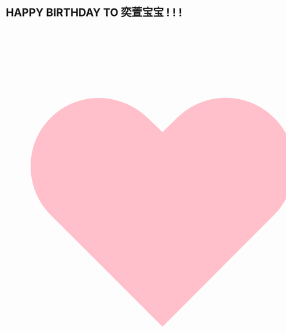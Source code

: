 # HAPPY BIRTHDAY TO 奕萱宝宝 ! ! !
<html> <head> <title>爱心</title> </head> <body> <div style="text-align:center;"> <span style="font-size:800px; color:pink;">&#9829;</span> </div> </body></html>

<!DOCTYPE html>
<html>
<head>
    <title>BIRTHDAY</title>
    <style>
        body {
            background-image: url("cyxbirthday.jpg");
            background-size: cover;
            background-repeat: no-repeat;
        }
    </style>
</head>
<body>
</body>
</html>